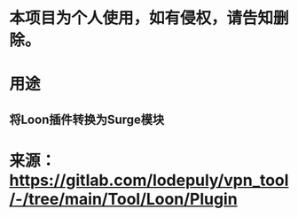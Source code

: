 # 本项目为个人使用，如有侵权，请告知删除。
# 用途
## 将Loon插件转换为Surge模块
# 来源：https://gitlab.com/lodepuly/vpn_tool/-/tree/main/Tool/Loon/Plugin
